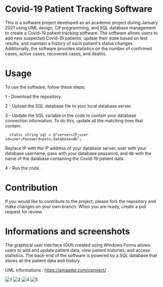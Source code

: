 # Covid-19 Patient Tracking Software

This is a software project developed  as an academic project during January 2021 using UML design, C# programming, and SQL database management to create a Covid-19 patient tracking software. The software allows users to add new suspected Covid-19 patients, update their state based on test results, and maintain a history of each patient's status changes. Additionally, the software provides statistics on the number of confirmed cases, active cases, recovered cases, and deaths.

# Usage

To use the software, follow these steps:

1 - Download the repository.

2 - Upload the SQL database file to your local database server.

3 - Update the SQL variable in the code to contain your database connection information. To do this, update all the matching lines that contain:

      static string sql = @"server=IP;user id=user;Password=pass;database=db";
      

Replace IP with the IP address of your database server, user with your database username, pass with your database password, and db with the name of the database  containing the Covid-19 patient data.

4 - Run the code. 

# Contribution

If you would like to contribute to the project, please fork the repository and make changes on your own branch. When you are ready, create a pull request for review.

# Informations and screenshots 

The graphical user interface (GUI) created using Windows Forms allows users to add and update patient data, view patient histories, and access statistics. The back-end of the software is powered by a SQL database that stores all the patient data and history.

UML informations : https://amaador.com/cproject/

![1](https://user-images.githubusercontent.com/71513920/233866320-383a1517-bcaf-4c6e-8d55-3d41dcadc10d.PNG)
![2](https://user-images.githubusercontent.com/71513920/233866353-b40c5a80-b0e1-400d-b123-99a195aa5ca5.PNG)
![4](https://user-images.githubusercontent.com/71513920/233866371-f3ba70d3-33aa-43ba-ad40-fd35bc105cc0.PNG)
![5](https://user-images.githubusercontent.com/71513920/233866378-569d2d6f-8930-4fc6-87aa-09c5869541bf.PNG)


